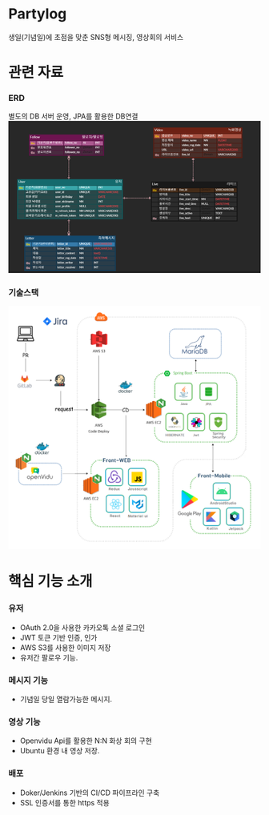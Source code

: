 # Partylog
생일(기념일)에 초점을 맞춘 SNS형 메시징, 영상회의 서비스

# 관련 자료

### ERD
별도의 DB 서버 운영, JPA를 활용한 DB연결
![image-1.png](./image-1.png)

### 기술스택
![image-3.png](./image-3.png)


# 핵심 기능 소개

### 유저 
- OAuth 2.0을 사용한 카카오톡 소셜 로그인
- JWT 토큰 기반 인증, 인가
- AWS S3를 사용한 이미지 저장
- 유저간 팔로우 기능.

### 메시지 기능 
- 기념일 당일 열람가능한 메시지.

### 영상 기능
- Openvidu Api를 활용한 N:N 화상 회의 구현 
- Ubuntu 환경 내 영상 저장.

### 배포
- Doker/Jenkins 기반의 CI/CD 파이프라인 구축
- SSL 인증서를 통한 https 적용

